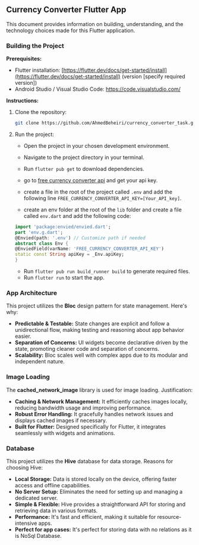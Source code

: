 ## Currency Converter Flutter App

This document provides information on building, understanding, and the technology choices made for this Flutter application.

### Building the Project

**Prerequisites:**

* Flutter installation: [https://flutter.dev/docs/get-started/install](https://flutter.dev/docs/get-started/install) (version [specify required version])
* Android Studio / Visual Studio Code: https://code.visualstudio.com/

**Instructions:**

1. Clone the repository:
    ```bash
    git clone https://github.com/AhmedBeheiri/currency_converter_task.git
    ```
2. Run the project:
    - Open the project in your chosen development environment.
    - Navigate to the project directory in your terminal.
    - Run `flutter pub get` to download dependencies.
    
    - go to [free currency converter api](https://freecurrencyapi.com/) and get your api key.
    - create a file in the root of the project called `.env` and add the following line `FREE_CURRENCY_CONVERTER_API_KEY=[Your_API_key]`.
    - create an env folder at the root of the `lib` folder and create a file called `env.dart` and add the following code:
    ```dart 
   import 'package:envied/envied.dart';
   part 'env.g.dart';
   @Envied(path: '.env') // Customize path if needed
   abstract class Env {
   @EnviedField(varName: 'FREE_CURRENCY_CONVERTER_API_KEY')
   static const String apiKey = _Env.apiKey;
   }
    ```
   - Run `flutter pub run build_runner build` to generate required files.
   - Run `flutter run` to start the app.

### App Architecture

This project utilizes the **Bloc** design pattern for state management. Here's why:

* **Predictable & Testable:** State changes are explicit and follow a unidirectional flow, making testing and reasoning about app behavior easier.
* **Separation of Concerns:** UI widgets become declarative driven by the state, promoting cleaner code and separation of concerns.
* **Scalability:** Bloc scales well with complex apps due to its modular and independent nature.

### Image Loading

The **cached_network_image** library is used for image loading. Justification:

* **Caching & Network Management:** It efficiently caches images locally, reducing bandwidth usage and improving performance.
* **Robust Error Handling:** It gracefully handles network issues and displays cached images if necessary.
* **Built for Flutter:** Designed specifically for Flutter, it integrates seamlessly with widgets and animations.

### Database

This project utilizes the **Hive** database for data storage. Reasons for choosing Hive:

* **Local Storage:** Data is stored locally on the device, offering faster access and offline capabilities.
* **No Server Setup:** Eliminates the need for setting up and managing a dedicated server.
* **Simple & Flexible:** Hive provides a straightforward API for storing and retrieving data in various formats.
* **Performance:** It's fast and efficient, making it suitable for resource-intensive apps.
* **Perfect for app cases:** It's perfect for storing data with no relations as it is NoSql Database.
